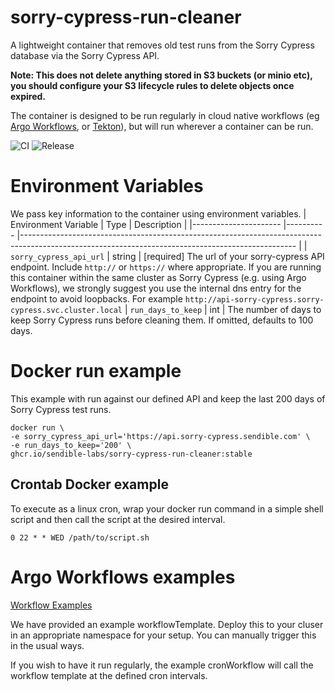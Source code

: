 # sorry-cypress-run-cleaner
A lightweight container that removes old test runs from the Sorry Cypress database via the Sorry Cypress API.

**Note: This does not delete anything stored in S3 buckets (or minio etc), you should configure your S3 lifecycle rules to delete objects once expired.**

The container is designed to be run regularly in cloud native workflows (eg [Argo Workflows](https://argoproj.github.io/argo-workflows/), or [Tekton](https://tekton.dev/)), but will run wherever a container can be run.

![CI](https://github.com/sendible-labs/sorry-cypress-run-cleaner/actions/workflows/ci.yaml/badge.svg) ![Release](https://github.com/sendible-labs/sorry-cypress-run-cleaner/actions/workflows/release.yaml/badge.svg)

# Environment Variables
We pass key information to the container using environment variables.
| Environment Variable  | Type      | Description                                                                                                                                       |
|---------------------- |---------- |-------------------------------------------------------------------------------------------------------------------------------------------------- |
| `sorry_cypress_api_url`               | string    | [required] The url of your sorry-cypress API endpoint. Include `http://` or `https://` where appropriate. If you are running this container within the same cluster as Sorry Cypress (e.g. using Argo Workflows), we strongly suggest you use the internal dns entry for the endpoint to avoid loopbacks. For example `http://api-sorry-cypress.sorry-cypress.svc.cluster.local`
| `run_days_to_keep`               | int    | The number of days to keep Sorry Cypress runs before cleaning them. If omitted, defaults to 100 days.

# Docker run example
This example with run against our defined API and keep the last 200 days of Sorry Cypress test runs.
```
docker run \
-e sorry_cypress_api_url='https://api.sorry-cypress.sendible.com' \
-e run_days_to_keep='200' \
ghcr.io/sendible-labs/sorry-cypress-run-cleaner:stable
```

## Crontab Docker example
To execute as a linux cron, wrap your docker run command in a simple shell script and then call the script at the desired interval.
```
0 22 * * WED /path/to/script.sh
```

# Argo Workflows examples
[Workflow Examples](https://github.com/sendible-labs/sorry-cypress-run-cleaner/tree/main/examples/argo-workflows)

We have provided an example workflowTemplate. Deploy this to your cluser in an appropriate namespace for your setup. You can manually trigger this in the usual ways.

If you wish to have it run regularly, the example cronWorkflow will call the workflow template at the defined cron intervals.
